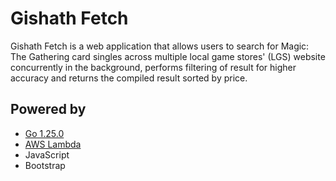 # Gishath Fetch

Gishath Fetch is a web application that allows users to search for Magic: The Gathering card singles across multiple local game stores' (LGS) website concurrently in the background, performs filtering of result for higher accuracy and returns the compiled result sorted by price.

## Powered by
- [Go 1.25.0](https://go.dev/)
- [AWS Lambda](https://aws.amazon.com/lambda/)
- JavaScript
- Bootstrap


